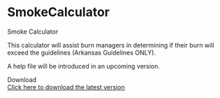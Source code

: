 # SmokeCalculator
 Smoke Calculator

This calculator will assist burn managers in determining if their burn will exceed the guidelines (Arkansas Guidelines ONLY).

A help file will be introduced in an upcoming version.<br>

Download<br>
<a href="https://github.com/mreed72/SmokeCalculator/releases/download/1.1/Setup1.msi">Click here to download the latest version</a>
